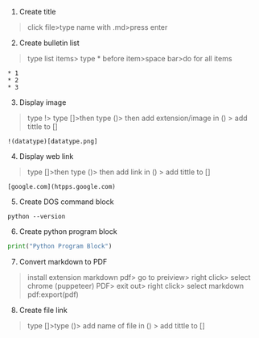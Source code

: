 1. Create title
   
>click file>type name with .md>press enter

2. Create bulletin list

>type list items> type * before item>space bar>do for all items
```
* 1
* 2
* 3
```

3. Display image

>type !> type []>then type ()> then add extension/image in () > add tittle to []

```
!(datatype)[datatype.png]
```

4. Display web link

> type []>then type ()> then add link in () > add tittle to []

```
[google.com](htpps.google.com)
```

5. Create DOS command block

```dos
python --version
```

6. Create python program block
```py
print("Python Program Block")
```

7. Convert markdown to PDF

>install extension markdown pdf> go to preiview> right click> select chrome (puppeteer) PDF> exit out> right click> select markdown pdf:export(pdf)

8. Create file link

>type []>type ()> add name of file in () > add tittle to [] 

